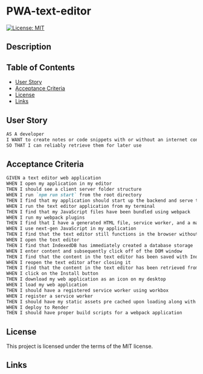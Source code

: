 # PWA-text-editor

[![License: MIT](https://img.shields.io/badge/License-MIT-yellow.svg)](https://opensource.org/licenses/MIT)

## Description


## Table of Contents
* [User Story](#user-story)
* [Acceptance Criteria](#acceptance-criteria)
* [License](#license)
* [Links](#links)

   

## User Story


```md
AS A developer
I WANT to create notes or code snippets with or without an internet connection
SO THAT I can reliably retrieve them for later use
```


## Acceptance Criteria
 
```md
GIVEN a text editor web application
WHEN I open my application in my editor
THEN I should see a client server folder structure
WHEN I run `npm run start` from the root directory
THEN I find that my application should start up the backend and serve the client
WHEN I run the text editor application from my terminal
THEN I find that my JavaScript files have been bundled using webpack
WHEN I run my webpack plugins
THEN I find that I have a generated HTML file, service worker, and a manifest file
WHEN I use next-gen JavaScript in my application
THEN I find that the text editor still functions in the browser without errors
WHEN I open the text editor
THEN I find that IndexedDB has immediately created a database storage
WHEN I enter content and subsequently click off of the DOM window
THEN I find that the content in the text editor has been saved with IndexedDB
WHEN I reopen the text editor after closing it
THEN I find that the content in the text editor has been retrieved from our IndexedDB
WHEN I click on the Install button
THEN I download my web application as an icon on my desktop
WHEN I load my web application
THEN I should have a registered service worker using workbox
WHEN I register a service worker
THEN I should have my static assets pre cached upon loading along with subsequent pages and static assets
WHEN I deploy to Render
THEN I should have proper build scripts for a webpack application
```

## License
This project is licensed under the terms of the MIT license.

## Links